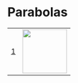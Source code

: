 # Parabolas
<table>
  <tr>
   <td>
      <a href='http://alpha.editor.p5js.org/full/HJIX5lqIG'>1</a>
    </td>
    <td>
      <img src="https://s3-us-west-2.amazonaws.com/assets.editor.p5js.org/5a7c761df1a530f0440748d4/9006d785-857f-4b54-8e44-5c9949500bc4.jpeg" style='width: 100px'>
    </td>
  </tr>
</table>

